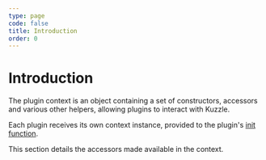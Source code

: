 ```yaml
---
type: page
code: false
title: Introduction
order: 0
---
```


# Introduction

The plugin context is an object containing a set of constructors, accessors and various other helpers, allowing plugins to interact with Kuzzle.

Each plugin receives its own context instance, provided to the plugin's [init function](/core/1/plugins/guides/manual-setup/init-function/).

This section details the accessors made available in the context.
